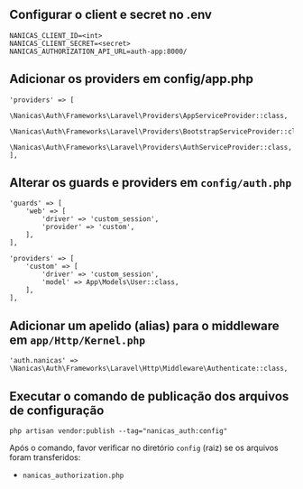 ## Configurar o client e secret no .env
```
NANICAS_CLIENT_ID=<int>
NANICAS_CLIENT_SECRET=<secret>
NANICAS_AUTHORIZATION_API_URL=auth-app:8000/
```

## Adicionar os providers em config/app.php
```
'providers' => [
    \Nanicas\Auth\Frameworks\Laravel\Providers\AppServiceProvider::class,
    \Nanicas\Auth\Frameworks\Laravel\Providers\BootstrapServiceProvider::class,
    \Nanicas\Auth\Frameworks\Laravel\Providers\AuthServiceProvider::class,
],
```

## Alterar os guards e providers em `config/auth.php`
```
'guards' => [
    'web' => [
        'driver' => 'custom_session',
        'provider' => 'custom',
    ],
],
```
```
'providers' => [
    'custom' => [
        'driver' => 'custom_session',
        'model' => App\Models\User::class,
    ],
],
```

## Adicionar um apelido (alias) para o middleware em `app/Http/Kernel.php`
```
'auth.nanicas' => \Nanicas\Auth\Frameworks\Laravel\Http\Middleware\Authenticate::class,
```

## Executar o comando de publicação dos arquivos de configuração
`php artisan vendor:publish --tag="nanicas_auth:config"`

Após o comando, favor verificar no diretório `config` (raiz) se os arquivos foram transferidos:
- `nanicas_authorization.php`

